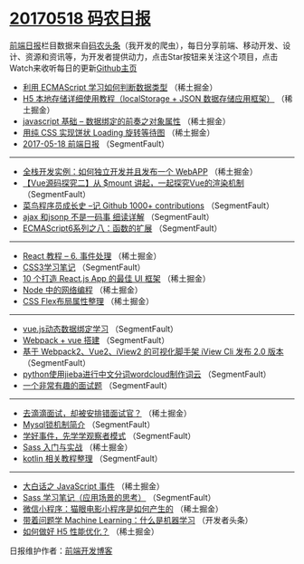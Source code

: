 # [20170518 码农日报](http://hao.caibaojian.com/date/2017/05/18)

[前端日报](http://caibaojian.com/c/news)栏目数据来自[码农头条](http://hao.caibaojian.com/)（我开发的爬虫），每日分享前端、移动开发、设计、资源和资讯等，为开发者提供动力，点击Star按钮来关注这个项目，点击Watch来收听每日的更新[Github主页](https://github.com/kujian/frontendDaily)
* [利用 ECMAScript 学习如何判断数据类型](http://hao.caibaojian.com/38414.html) （稀土掘金）
* [H5 本地存储详细使用教程（localStorage + JSON 数据存储应用框架）](http://hao.caibaojian.com/38406.html) （稀土掘金）
* [javascript 基础 &#8211; 数据绑定的前奏之对象属性](http://hao.caibaojian.com/38408.html) （稀土掘金）
* [用纯 CSS 实现饼状 Loading 旋转等待图](http://hao.caibaojian.com/38410.html) （稀土掘金）
* [2017-05-18 前端日报](http://hao.caibaojian.com/38439.html) （SegmentFault）

***
* [全栈开发实例：如何独立开发并且发布一个 WebAPP](http://hao.caibaojian.com/38413.html) （稀土掘金）
* [【Vue源码探究二】从 $mount 讲起，一起探究Vue的渲染机制](http://hao.caibaojian.com/38443.html) （SegmentFault）
* [菜鸟程序员成长史 &#8211;记 Github 1000+ contributions](http://hao.caibaojian.com/38434.html) （SegmentFault）
* [ajax 和jsonp 不是一码事 细读详解](http://hao.caibaojian.com/38446.html) （SegmentFault）
* [ECMAScript6系列之八：函数的扩展](http://hao.caibaojian.com/38436.html) （SegmentFault）

***
* [React 教程 &#8211; 6. 事件处理](http://hao.caibaojian.com/38399.html) （稀土掘金）
* [CSS3学习笔记](http://hao.caibaojian.com/38448.html) （SegmentFault）
* [10 个打造 React.js App 的最佳 UI 框架](http://hao.caibaojian.com/38400.html) （稀土掘金）
* [Node 中的网络编程](http://hao.caibaojian.com/38411.html) （稀土掘金）
* [CSS Flex布局属性整理](http://hao.caibaojian.com/38401.html) （稀土掘金）

***
* [vue.js动态数据绑定学习](http://hao.caibaojian.com/38440.html) （SegmentFault）
* [Webpack + vue 搭建](http://hao.caibaojian.com/38441.html) （SegmentFault）
* [基于 Webpack2、Vue2、iView2 的可视化脚手架 iView Cli 发布 2.0 版本](http://hao.caibaojian.com/38433.html) （SegmentFault）
* [python使用jieba进行中文分词wordcloud制作词云](http://hao.caibaojian.com/38445.html) （SegmentFault）
* [一个非常有趣的面试题](http://hao.caibaojian.com/38435.html) （SegmentFault）

***
* [去滴滴面试，却被安排错面试官？](http://hao.caibaojian.com/38398.html) （稀土掘金）
* [Mysql锁机制简介](http://hao.caibaojian.com/38437.html) （SegmentFault）
* [学好事件，先学学观察者模式](http://hao.caibaojian.com/38449.html) （SegmentFault）
* [Sass 入门与实战](http://hao.caibaojian.com/38412.html) （稀土掘金）
* [kotlin 相关教程整理](http://hao.caibaojian.com/38432.html) （SegmentFault）

***
* [大白话之 JavaScript 事件](http://hao.caibaojian.com/38405.html) （稀土掘金）
* [Sass 学习笔记（应用场景的思考）](http://hao.caibaojian.com/38444.html) （SegmentFault）
* [微信小程序：猫眼电影小程序是如何产生的](http://hao.caibaojian.com/38407.html) （稀土掘金）
* [带着问题学 Machine Learning：什么是机器学习](http://hao.caibaojian.com/38468.html) （开发者头条）
* [如何做好 H5 性能优化？](http://hao.caibaojian.com/38397.html) （稀土掘金）

日报维护作者：[前端开发博客](http://caibaojian.com/) 